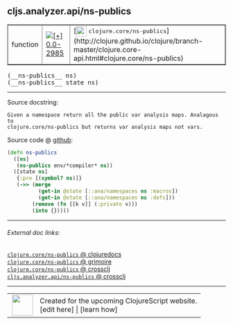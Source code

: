 ## cljs.analyzer.api/ns-publics



 <table border="1">
<tr>
<td>function</td>
<td><a href="https://github.com/cljsinfo/cljs-api-docs/tree/0.0-2985"><img valign="middle" alt="[+] 0.0-2985" title="Added in 0.0-2985" src="https://img.shields.io/badge/+-0.0--2985-lightgrey.svg"></a> </td>
<td>
[<img height="24px" valign="middle" src="http://i.imgur.com/1GjPKvB.png"> <samp>clojure.core/ns-publics</samp>](http://clojure.github.io/clojure/branch-master/clojure.core-api.html#clojure.core/ns-publics)
</td>
</tr>
</table>


 <samp>
(__ns-publics__ ns)<br>
</samp>
 <samp>
(__ns-publics__ state ns)<br>
</samp>

---





Source docstring:

```
Given a namespace return all the public var analysis maps. Analagous to
clojure.core/ns-publics but returns var analysis maps not vars.
```


Source code @ [github](https://github.com/clojure/clojurescript/blob/r1.7.48/src/main/clojure/cljs/analyzer/api.clj#L173-L184):

```clj
(defn ns-publics
  ([ns]
   (ns-publics env/*compiler* ns))
  ([state ns]
   {:pre [(symbol? ns)]}
   (->> (merge
          (get-in @state [::ana/namespaces ns :macros])
          (get-in @state [::ana/namespaces ns :defs]))
        (remove (fn [[k v]] (:private v)))
        (into {}))))
```

<!--
Repo - tag - source tree - lines:

 <pre>
clojurescript @ r1.7.48
└── src
    └── main
        └── clojure
            └── cljs
                └── analyzer
                    └── <ins>[api.clj:173-184](https://github.com/clojure/clojurescript/blob/r1.7.48/src/main/clojure/cljs/analyzer/api.clj#L173-L184)</ins>
</pre>

-->

---



###### External doc links:

[`clojure.core/ns-publics` @ clojuredocs](http://clojuredocs.org/clojure.core/ns-publics)<br>
[`clojure.core/ns-publics` @ grimoire](http://conj.io/store/v1/org.clojure/clojure/1.7.0-beta3/clj/clojure.core/ns-publics/)<br>
[`clojure.core/ns-publics` @ crossclj](http://crossclj.info/fun/clojure.core/ns-publics.html)<br>
[`cljs.analyzer.api/ns-publics` @ crossclj](http://crossclj.info/fun/cljs.analyzer.api/ns-publics.html)<br>

---

 <table>
<tr><td>
<img valign="middle" align="right" width="48px" src="http://i.imgur.com/Hi20huC.png">
</td><td>
Created for the upcoming ClojureScript website.<br>
[edit here] | [learn how]
</td></tr></table>

[edit here]:https://github.com/cljsinfo/cljs-api-docs/blob/master/cljsdoc/cljs.analyzer.api_ns-publics.cljsdoc
[learn how]:https://github.com/cljsinfo/cljs-api-docs/wiki/cljsdoc-files

<!--

This information was too distracting to show to readers, but I'll leave it
commented here since it is helpful to:

- pretty-print the data used to generate this document
- and show how to retrieve that data



The API data for this symbol:

```clj
{:ns "cljs.analyzer.api",
 :name "ns-publics",
 :signature ["[ns]" "[state ns]"],
 :history [["+" "0.0-2985"]],
 :type "function",
 :full-name-encode "cljs.analyzer.api_ns-publics",
 :source {:code "(defn ns-publics\n  ([ns]\n   (ns-publics env/*compiler* ns))\n  ([state ns]\n   {:pre [(symbol? ns)]}\n   (->> (merge\n          (get-in @state [::ana/namespaces ns :macros])\n          (get-in @state [::ana/namespaces ns :defs]))\n        (remove (fn [[k v]] (:private v)))\n        (into {}))))",
          :title "Source code",
          :repo "clojurescript",
          :tag "r1.7.48",
          :filename "src/main/clojure/cljs/analyzer/api.clj",
          :lines [173 184]},
 :full-name "cljs.analyzer.api/ns-publics",
 :clj-symbol "clojure.core/ns-publics",
 :docstring "Given a namespace return all the public var analysis maps. Analagous to\nclojure.core/ns-publics but returns var analysis maps not vars."}

```

Retrieve the API data for this symbol:

```clj
;; from Clojure REPL
(require '[clojure.edn :as edn])
(-> (slurp "https://raw.githubusercontent.com/cljsinfo/cljs-api-docs/catalog/cljs-api.edn")
    (edn/read-string)
    (get-in [:symbols "cljs.analyzer.api/ns-publics"]))
```

-->
